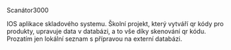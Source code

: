 Scanátor3000 

IOS aplikace skladového systemu. 
Školní projekt, který vytváří qr kódy pro produkty, upravuje data v databázi, a to vše díky skenování qr kódu. 
Prozatím jen lokální seznam s přípravou na externí databázi.
